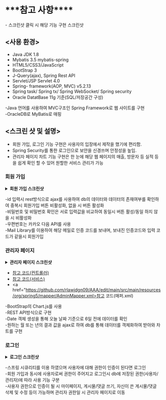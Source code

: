 <h1>***참고 사항****</h1>
- 스크린샷 클릭 시 해당 기능 구현 스크린샷      

## <사용 환경>
- Java JDK 1.8
- Mybatis 3.5 mybatis-spring
- HTML5/CSS3/JavaScript
- BootStrap 3
- J-Query(ajax), Spring Rest API
- Servlet/JSP Servlet 4.0
- Spring- framework(AOP, MVC)  v5.2.13
- Spring task/ Spring tx/ Spring WebSocket/ Spring security
- Oracle DatatBase 11g 기준(SQL/저장공간 구성)

-Java 언어를 사용하여 MVC구조인 Spring Framework로 웹 사이트를 구현   
-OracleDB로  MyBatis로 매핑

## <스크린 샷 및 설명>

- 회원 가입, 로그인 기능 구현은 사용자의 입장에서 제작을 했기에 편리함.
- Spring Security를 통한 로그인으로 보안을 신경쓰며 안정성을  높임.
- 관리자 페이지 차트 기능 구현은 한 눈에 해당 웹 페이지의 매출, 방문자 등 실적 등을 쉽게 확인 할 수 있어 원할한 서비스 관리가 가능

<h3>회원 가입</h3>
<details close>
  <summary> 
    <b>회원 가입 스크린샷</b><br>
  </summary>
<일치 시>
  
![image](https://user-images.githubusercontent.com/66732896/112922019-b9731f80-9146-11eb-872f-5a310d715ae2.png)

<불일치 시>
![image](https://user-images.githubusercontent.com/66732896/112922086-d4de2a80-9146-11eb-8378-de263423c316.png)

</details>

-id 입력시 rest방식으로 ajax를 사용하여 db의 데이터와 데이터의 존재여부를 확인하여 중복시 회원가입 버튼 비활성화, 없을 시 버튼 활성화   
-비밀번호 및 비밀번호 확인은 서로 입력값을 비교하여 동일시 버튼 활성/동일 하지 않을 시 비활성화   
-우편번호는 카카오 다음 API를 사용   
-Mail Library를 이용하여 해당 메일로 인증 코드를 보내며, 보내진 인증코드와 입력 코드가 같을시 회원가입

<h3>관리자 페이지</h3>
<details close>
  <summary> 
    <b>관리자 페이지 스크린샷</b><br>
  </summary>

<메인 차트 및 일별 상황표>

![mainChart](https://user-images.githubusercontent.com/66732896/112921058-11a92200-9145-11eb-9a70-7602fde512a9.png)

<년/월 차트>
![chart](https://user-images.githubusercontent.com/66732896/112921632-16baa100-9146-11eb-84e7-929b9c3a5fdb.PNG)

</details>

- <a href="https://github.com/rlawjdgn09/AAA/blob/main/src/main/java/org/spring5/controller/AdminControllerImpl.java">참고 코드(컨트롤러)</a>
- <a href="https://github.com/rlawjdgn09/AAA/edit/main/src/main/java/org/spring5/service/AdminServiceImpl.java">참고 코드(서비스)</a>
- <a href="https://github.com/rlawjdgn09/AAA/edit/main/src/main/resources/org/spring5/mapper/AdminMapper.xml>참고 코드(매퍼.xml)</a>
  
-BootStrap의 Chart.js를 사용   
-REST API방식으로 구현   
-Date 객체 생성을 통해 오늘 날짜 기준으로 6일 전에 데이터를 확인      
-원하는 월 또는 년의 결과 값을 ajax로 하여 db를 통해 데이터를 객체화하여 받아와 차트를 구현

<h3>로그인</h3>
<details close>
  <summary> 
    <b>로그인 스크린샷</b><br>
  </summary>

<권한이 없을 시>

![image](https://user-images.githubusercontent.com/66732896/112922240-18d12f80-9147-11eb-992d-d7f93d0b63c2.png)

<사용자 권한이 있을시>

![image](https://user-images.githubusercontent.com/66732896/112922438-72d1f500-9147-11eb-852d-e1662c52d95c.png)

</details>

-스프링 시큐리티를 이용 하였으며 사용자에 대해 권한이 인증이 된다면 로그인   
-회원 가입과 동시에 사용자로써 권한이 주어지고 로그인시 db에 저장된 권한(사용자/관리자)에 따라 사용 기능 구분   
-사용자 권한으로 인증이 될 시 마이페이지, 게시물/댓글 쓰기, 자신이 쓴 게시물/댓글 삭제 및 수정 등이 가능하며 관리자 권한일 시 관리자 페이지로 이동




